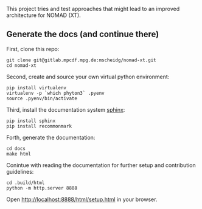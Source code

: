 This project tries and test approaches that might lead to an improved architecture for NOMAD (XT).

## Generate the docs (and continue there)

First, clone this repo:
```
git clone git@gitlab.mpcdf.mpg.de:mscheidg/nomad-xt.git
cd nomad-xt
```

Second, create and source your own virtual python environment:
```
pip install virtualenv
virtualenv -p `which phyton3` .pyenv
source .pyenv/bin/activate
```

Third, install the documentation system [sphinx](http://www.sphinx-doc.org/en/master/index.html):
```
pip install sphinx
pip install recommonmark
```

Forth, generate the documentation:
```
cd docs
make html
```

Conintue with reading the documentation for further setup and contribution guidelines:
```
cd .build/html
python -m http.server 8888
```
Open [http://localhost:8888/html/setup.html](http://localhost:8888/html/setup.html) in
your browser.
